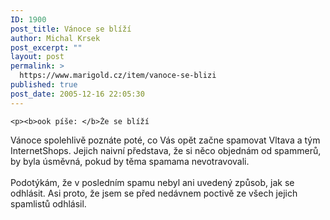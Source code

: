 ```yaml
---
ID: 1900
post_title: Vánoce se blíží
author: Michal Krsek
post_excerpt: ""
layout: post
permalink: >
  https://www.marigold.cz/item/vanoce-se-blizi
published: true
post_date: 2005-12-16 22:05:30
---
```

	<p><b>ook píše: </b>Že se blíží
Vánoce spolehlivě poznáte poté, co Vás opět začne spamovat Vltava a tým
InternetShops. Jejich naivní představa, že si něco objednám od
spammerů, by byla úsměvná, pokud by těma spamama nevotravovali.<br />
<br />
Podotýkám, že v posledním spamu nebyl ani uvedený způsob, jak se
odhlásit. Asi proto, že jsem se před nedávnem poctivě ze všech jejich
spamlistů odhlásil.<br />
</p>